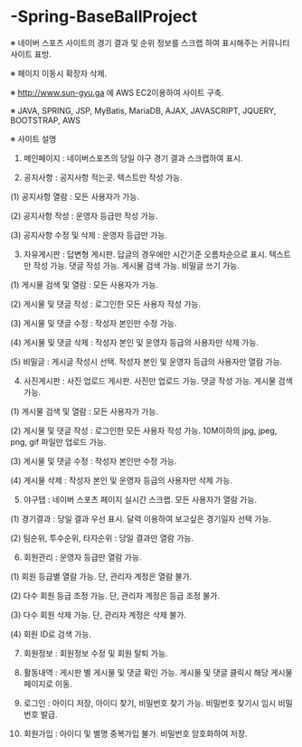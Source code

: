 # -Spring-BaseBallProject

※ 네이버 스포츠 사이트의 경기 결과 및 순위 정보를 스크랩 하여 표시해주는 커뮤니티 사이트 표방.

※ 페이지 이동시 확장자 삭제.

※ http://www.sun-gyu.ga 에 AWS EC2이용하여 사이트 구축.

※ JAVA, SPRING, JSP, MyBatis, MariaDB, AJAX, JAVASCRIPT, JQUERY, BOOTSTRAP, AWS

※ 사이트 설명

 1. 메인페이지 : 네이버스포츠의 당일 야구 경기 결과 스크랩하여 표시.
 
 2. 공지사항 : 공지사항 적는곳. 텍스트만 작성 가능.
  
  (1) 공지사항 열람 : 모든 사용자가 가능.
  
  (2) 공지사항 작성 : 운영자 등급만 작성 가능.
  
  (3) 공지사항 수정 및 삭제 : 운영자 등급만 가능.
  
 3. 자유게시판 : 답변형 게시판. 답글의 경우에만 시간기준 오름차순으로 표시. 텍스트만 작성 가능. 댓글 작성 가능. 게시물 검색 가능. 비밀글 쓰기 가능.
  
  (1) 게시물 검색 및 열람 : 모든 사용자가 가능.
  
  (2) 게시물 및 댓글 작성 : 로그인한 모든 사용자 작성 가능.
  
  (3) 게시물 및 댓글 수정 : 작성자 본인만 수정 가능.
  
  (4) 게시물 및 댓글 삭제 : 작성자 본인 및 운영자 등급의 사용자만 삭제 가능.
 
  (5) 비밀글 : 게시글 작성시 선택. 작성자 본인 및 운영자 등급의 사용자만 열람 가능.
  
 4. 사진게시판 : 사진 업로드 게시판. 사진만 업로드 가능. 댓글 작성 가능. 게시물 검색 가능.
 
  (1) 게시물 검색 및 열람 : 모든 사용자가 가능.
  
  (2) 게시물 및 댓글 작성 : 로그인한 모든 사용자 작성 가능. 10M이하의 jpg, jpeg, png, gif 파일만 업로드 가능.
  
  (3) 게시물 및 댓글 수정 : 작성자 본인만 수정 가능.
  
  (4) 게시물 삭제 : 작성자 본인 및 운영자 등급의 사용자만 삭제 가능.
  
 5. 야구탭 : 네이버 스포츠 페이지 실시간 스크랩. 모든 사용자가 열람 가능.
  
  (1) 경기결과 : 당일 결과 우선 표시. 달력 이용하여 보고싶은 경기일자 선택 가능.
  
  (2) 팀순위, 투수순위, 타자순위 : 당일 결과만 열람 가능.
 
 6. 회원관리 : 운영자 등급만 열람 가능.
 
  (1) 회원 등급별 열람 가능. 단, 관리자 계정은 열람 불가.
  
  (2) 다수 회원 등급 조정 가능.  단, 관리자 계정은 등급 조정 불가.
  
  (3) 다수 회원 삭제 가능. 단, 관리자 계정은 삭제 불가.
  
  (4) 회원 ID로 검색 가능.
  
 7. 회원정보 : 회원정보 수정 및 회원 탈퇴 가능.
 
 8. 활동내역 : 게시판 별 게시물 및 댓글 확인 가능. 게시물 및 댓글 클릭시 해당 게시물 페이지로 이동.
 
 9. 로그인 : 아이디 저장, 아이디 찾기, 비밀번호 찾기 가능. 비밀번호 찾기시 임시 비밀번호 발급.
 
 10. 회원가입 : 아이디 및 별명 중복가입 불가. 비밀번호 암호화하여 저장.
 
